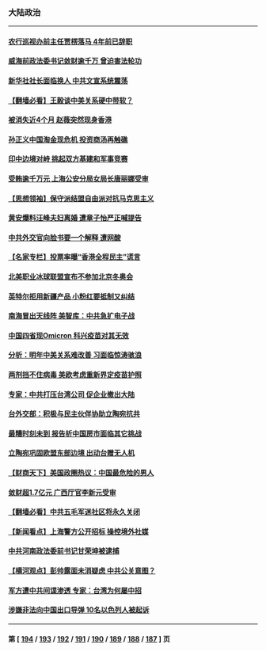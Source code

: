### 大陆政治
---
#### [农行巡视办前主任贾楞落马 4年前已辞职](../../pages/ncid277/n13454794.md) 
#### [威海前政法委书记敛财逾千万 曾迫害法轮功](../../pages/ncid277/n13454351.md) 
#### [新华社社长面临换人 中共文宣系统震荡](../../pages/ncid277/n13454445.md) 
#### [【翻墙必看】王毅谈中美关系硬中带软？](../../pages/ncid277/n13454364.md) 
#### [被消失近4个月 赵薇突然现身香港](../../pages/ncid277/n13454081.md) 
#### [孙正义中国淘金现危机 投资商汤再触礁](../../pages/ncid277/n13454363.md) 
#### [印中边境对峙 挑起双方基建和军事竞赛](../../pages/ncid277/n13454052.md) 
#### [受贿逾千万元 上海公安分局女局长唐丽娜受审](../../pages/ncid277/n13454278.md) 
#### [【思想领袖】保守派结盟自由派对抗马克思主义](../../pages/ncid277/n13420133.md) 
#### [黄安爆料汪峰夫妇离婚 遭章子怡严正喊提告](../../pages/ncid277/n13453856.md) 
#### [中共外交官向脸书要一个解释 遭网酸](../../pages/ncid277/n13454041.md) 
#### [【名家专栏】投票率曝“香港全程民主”谎言](../../pages/ncid277/n13453213.md) 
#### [北美职业冰球联盟宣布不参加北京冬奥会](../../pages/ncid277/n13453782.md) 
#### [英特尔拒用新疆产品 小粉红要抵制又纠结](../../pages/ncid277/n13453654.md) 
#### [南海冒出天线阵 美智库：中共急扩电子战](../../pages/ncid277/n13453583.md) 
#### [中国四省现Omicron 科兴疫苗对其无效](../../pages/ncid277/n13453532.md) 
#### [分析：明年中美关系难改善 习面临惊涛骇浪](../../pages/ncid277/n13453120.md) 
#### [两剂挡不住病毒 美欧考虑重新界定疫苗护照](../../pages/ncid277/n13453426.md) 
#### [专家：中共打压台湾公司 促企业撤出大陆](../../pages/ncid277/n13453307.md) 
#### [台外交部：积极与民主伙伴协助立陶宛抗共](../../pages/ncid277/n13452920.md) 
#### [最糟时刻未到 报告析中国房市面临其它挑战](../../pages/ncid277/n13453318.md) 
#### [立陶宛巩固欧盟东部边境 出动台赠无人机](../../pages/ncid277/n13452059.md) 
#### [【财商天下】美国政圈热议：中国最危险的男人](../../pages/ncid277/n13452497.md) 
#### [敛财超1.7亿元 广西厅官李新元受审](../../pages/ncid277/n13452586.md) 
#### [【翻墙必看】中共五毛军迷社区将永久关闭](../../pages/ncid277/n13452181.md) 
#### [【新闻看点】上海警方公开招标 操控境外社媒](../../pages/ncid277/n13451391.md) 
#### [中共河南政法委前书记甘荣坤被逮捕](../../pages/ncid277/n13451979.md) 
#### [【横河观点】彭帅露面未消疑虑 中共公关意图？](../../pages/ncid277/n13451663.md) 
#### [军方遭中共间谍渗透 专家：台湾为何屡中招](../../pages/ncid277/n13451105.md) 
#### [涉嫌非法向中国出口导弹 10名以色列人被起诉](../../pages/ncid277/n13451751.md) 

---
#### 第 [ [194](./194.md) / [193](./193.md) / [192](./192.md) / [191](./191.md) / [190](./190.md) / [189](./189.md) / [188](./188.md) / [187](./187.md) ] 页

